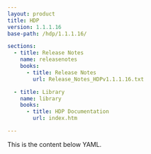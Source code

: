 ```yaml
---
layout: product
title: HDP
version: 1.1.1.16
base-path: /hdp/1.1.1.16/

sections:
  - title: Release Notes
    name: releasenotes
    books:
      - title: Release Notes
        url: Release_Notes_HDPv1.1.1.16.txt

  - title: Library
    name: library
    books:
      - title: HDP Documentation
        url: index.htm

---
```


This is the content below YAML.
